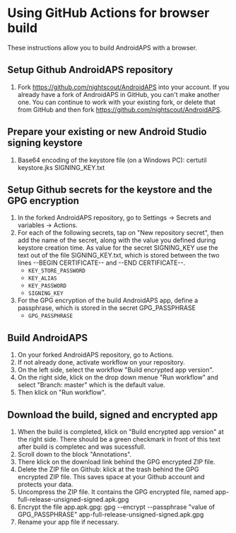 # Using GitHub Actions for browser build

These instructions allow you to build AndroidAPS with a browser.


## Setup Github AndroidAPS repository

1. Fork https://github.com/nightscout/AndroidAPS into your account. If you already have a fork of AndroidAPS in GitHub, you can't make another one. You can continue to work with your existing fork, or delete that from GitHub and then fork https://github.com/nightscout/AndroidAPS.


## Prepare your existing or new Android Studio signing keystore

1. Base64 encoding of the keystore file (on a Windows PC): certutil keystore.jks SIGNING_KEY.txt


## Setup Github secrets for the keystore and the GPG encryption

1. In the forked AndroidAPS repository, go to Settings -> Secrets and variables -> Actions.
1. For each of the following secrets, tap on "New repository secret", then add the name of the secret, along with the value you defined during keystore creation time. As value for the secret SIGNING_KEY use the text out of the file SIGNING_KEY.txt, which is stored between the two lines --BEGIN CERTIFICATE-- and --END CERTIFICATE--.  
    * `KEY_STORE_PASSWORD`
    * `KEY_ALIAS`
    * `KEY_PASSWORD`
    * `SIGNING_KEY`
1. For the GPG encryption of the build AndroidAPS app, define a passphrase, which is stored in the secret GPG_PASSPHRASE
    * `GPG_PASSPHRASE`


## Build AndroidAPS
1. On your forked AndroidAPS repository, go to Actions.
2. If not already done, activate workflow on your repository.
3. On the left side, select the workflow "Build encrypted app version".
4. On the right side, klick on the drop down menue "Run workflow" and select "Branch: master" which is the default value.
5. Then klick on "Run workflow".


## Download the build, signed and encrypted app
1. When the build is completed, klick on "Build encrypted app version" at the right side.
   There should be a green checkmark in front of this text after build is completec and was sucessfull.
2. Scroll down to the block "Annotations".
3. There klick on the download link behind the GPG encrypted ZIP file.
4. Delete the ZIP file on Github: klick at the trash behind the GPG encrypted ZIP file.
   This saves space at your Github account and protects your data.
5. Uncompress the ZIP file. It contains the GPG encrypted file, named app-full-release-unsigned-signed.apk.gpg
6. Encrypt the file app.apk.gpg: gpg --encrypt --passphrase "value of GPG_PASSPHRASE" app-full-release-unsigned-signed.apk.gpg
7. Rename your app file if necessary.
